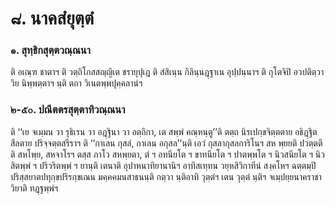 <h1>๘. นาคสํยุตฺตํ</h1>
<h3>๑. สุทฺธิกสุตฺตวณฺณนา</h3>
<p> ติ  อเณฺฑ ชาตาฯ ติ วตฺถิโกสสญฺญิเต ชรายุปุเฎ ติ สํสิเนฺน กิลินฺนฎฺฐาเน อุปฺปนฺนาฯ ติ กุโตจิปิ อวปติตฺวา วิย นิพฺพตฺตาฯ นฺติ ตถา วิเนตพฺพปุคฺคลานํฯ</p>

</p>


<h3>๒-๕๐. ปณีตตรสุตฺตาทิวณฺณนา</h3>
<p> ติ ‘‘เย จเมฺมน วา รุธิเรน วา อฎฺฐินา วา อตฺถิกา, เต สพฺพํ คณฺหนฺตู’’ติ ตตฺถ นิรเปกฺขจิตฺตตาย อธิฎฺฐิตสีลตาย ปริจฺจตฺตสรีราฯ ติ ‘‘กาเลน กุสลํ, กาเลน อกุสล’’นฺติ เอวํ กุสลากุสลการิโนฯ สห พฺยยติ ปวตฺตตีติ สหโพฺย, สหจาโรฯ ตสฺส ภาโว สหพฺยตา, ตํ ฯ อทนียโต ฯ ขาทนียโต ฯ ปาตพฺพโต ฯ นิวสนียโต ฯ นิวสิตพฺพํ ฯ ปริวริตพฺพํ ฯ ยานฺติ เตนาติ  อุปาหนาทิยานานิฯ อาทิสเทฺทน วยฺหสิวิกาทีนํ สงฺคโหฯ ฉตฺตมฺปิ ปริสฺสยาตปทุกฺขปริรกฺขเณน มคฺคคมนสาธนนฺติ กตฺวา นฺติอาทิ วุตฺตํฯ เตน วุตฺตํ นฺติฯ  จเมฺปยฺยนาคราชา วิยาติ ทฎฺฐพฺพํฯ</p>

</p>

</p>





